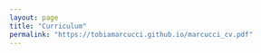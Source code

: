 ```yaml
---
layout: page
title: "Curriculum"
permalink: "https://tobiamarcucci.github.io/marcucci_cv.pdf"
---
```


<!-- <embed src="https://tobiamarcucci.github.io/marcucci_cv.pdf" target="_blank"> -->
